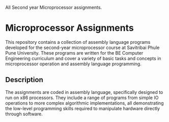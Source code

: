 All Second year Microprocessor assignments.

# Microprocessor Assignments

This repository contains a collection of assembly language programs developed for the second-year microprocessor course at Savitribai Phule Pune University. These programs are written for the BE Computer Engineering curriculum and cover a variety of basic tasks and concepts in microprocessor operation and assembly language programming.

## Description

The assignments are coded in assembly language, specifically designed to run on x86 processors. They include a range of programs from simple IO operations to more complex algorithmic implementations, all demonstrating the low-level programming skills required to manipulate hardware directly through software.
